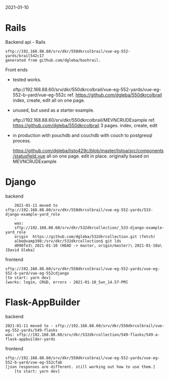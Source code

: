 
2021-01-10

# Rails

Backend api - Rails

    sftp://192.168.88.60/srv/dkr/550dkrcolbrail/vue-eg-552-yards/brail542c17
    generated from github.com/dgleba/bashrail.

Front ends

  - tested works.

    sftp://192.168.88.60/srv/dkr/550dkrcolbrail/vue-eg-552-yards/vue-eg-552-b-yard/vue-eg-552c
        ref. https://github.com/dgleba/550dkrcolbrail
        index, create, edit all on one page.


   - unused, but used as a starter example.

     sftp://192.168.88.60/srv/dkr/550dkrcolbrail/MEVNCRUDExample
        ref. https://github.com/dgleba/550dkrcolbrail
        3 pages. index, create, edit

  - in production with pouchdb and couchdb with couch to postgresql process.

    https://github.com/dgleba/listo429c/blob/master/listoa/src/components/statusfield.vue
        all on one page. edit in place.
            originally based on MEVNCRUDExample




# Django

backend

        2021-01-11 moved to  sftp://192.168.88.60/srv/dkr/550dkrcolbrail/vue-eg-552-yards/533-django-example-yard_role
        -
        was:
        sftp://192.168.88.60/srv/dkr/532dkrcollection/_533-django-example-yard_role
        origin  https://github.com/dgleba/532dkrcollection.git (fetch)
        albe@vamp398:/srv/dkr/532dkrcollection$ git lds
        d090fe3\ 2021-01-10 (HEAD -> master, origin/master)\ 2021-01-10a\ [David Gleba]


frontend

    sftp://192.168.88.60/srv/dkr/550dkrcolbrail/vue-eg-552-yards/vue-eg-552-b-yard/vue-eg-552cdjango
    [to start: yarn dev]
    [works: login, CRUD, errors - 2021-01-10_Sun_14.57-PM]



# Flask-AppBuilder

backend

    2021-01-11 moved to - sftp://192.168.88.60/srv/dkr/550dkrcolbrail/vue-eg-552-yards/549-flasks
    was: sftp://192.168.88.60/srv/dkr/532dkrcollection/549-flasks/549-a-flask-appbuilder-yards


frontend


    sftp://192.168.88.60/srv/dkr/550dkrcolbrail/vue-eg-552-yards/vue-eg-552-b-yard/vue-eg-552cfab
    [json responses are different. still working out how to use them.]
        [to start: yarn dev]

